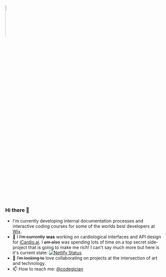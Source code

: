 <div style="display:inline-block; ">
<img style="display:inline" width="16%" src="https://media.giphy.com/media/nRrlFdWcd9cbu/giphy.gif">
</div>

### Hi there 👋

- I'm currently developing internal documentation processes and interactive coding courses for some of the worlds best developers at [Wix](https://www.wix.com/).
- 🔭 I ~~I’m currently~~ **was** working on cardiological interfaces and API design for [iCardio.ai](icardio.ai). 
I ~~am also~~ was spending lots of time on a top secret side-project that is going to make me rich! I can't say much more but here is it's current state: [![Netlify Status](https://api.netlify.com/api/v1/badges/daf9bdd0-371b-4d55-8e67-dd314356ee76/deploy-status)](https://app.netlify.com/sites/heuristic-panini-1e3e7d/deploys)
- 👯 I~~’m looking to~~ love collaborating on projects at the intersection of art and technology.
- 📫 How to reach me: [@codegician](twitter.com/codegician)
